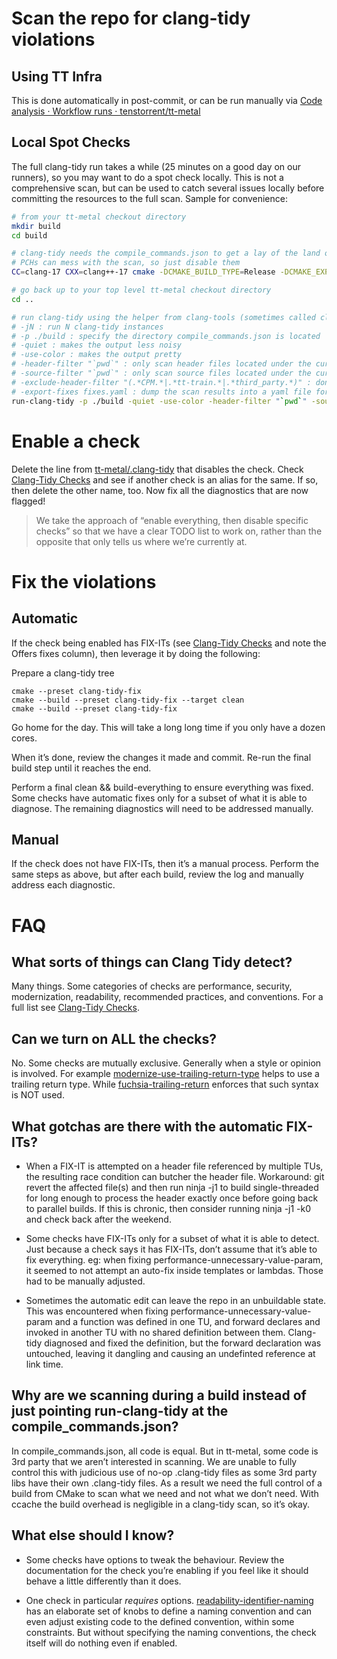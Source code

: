 # Scan the repo for clang-tidy violations
## Using TT Infra
This is done automatically in post-commit, or can be run manually via [Code analysis · Workflow runs · tenstorrent/tt-metal](https://github.com/tenstorrent/tt-metal/actions/workflows/code-analysis.yaml)

## Local Spot Checks
The full clang-tidy run takes a while (25 minutes on a good day on our runners), so you may want to do a spot check locally. This is not a comprehensive scan, but can be used to catch several issues locally before committing the resources to the full scan. Sample for convenience:

```sh
# from your tt-metal checkout directory
mkdir build
cd build

# clang-tidy needs the compile_commands.json to get a lay of the land on what to scan
# PCHs can mess with the scan, so just disable them
CC=clang-17 CXX=clang++-17 cmake -DCMAKE_BUILD_TYPE=Release -DCMAKE_EXPORT_COMPILE_COMMANDS=ON -DCMAKE_DISABLE_PRECOMPILE_HEADERS=ON -G Ninja ..

# go back up to your top level tt-metal checkout directory
cd ..

# run clang-tidy using the helper from clang-tools (sometimes called clang-tools-extra in package managers)
# -jN : run N clang-tidy instances
# -p ./build : specify the directory compile_commands.json is located
# -quiet : makes the output less noisy
# -use-color : makes the output pretty
# -header-filter "`pwd`" : only scan header files located under the current filetree (suppresses system and other dependency headers located elsewhere)
# -source-filter "`pwd`" : only scan source files located under the current filetree (suppresses system and other dependency sources located elsewhere)
# -exclude-header-filter "(.*CPM.*|.*tt-train.*|.*third_party.*)" : don't report on headers from CPM, tt-train, and third_party. Uses regular-expression syntax.
# -export-fixes fixes.yaml : dump the scan results into a yaml file for use with other tools
run-clang-tidy -p ./build -quiet -use-color -header-filter "`pwd`" -source-filter "`pwd`" -exclude-header-filter "(.*CPM.*|.*tt-train.*|.*third_party.*)" -export-fixes fixes.yaml ./path/to/file(s)/you/want/to/scan.cpp
```

# Enable a check
Delete the line from [tt-metal/.clang-tidy](../.clang-tidy) that disables the check.  Check [Clang-Tidy Checks](https://clang.llvm.org/extra/clang-tidy/checks/list.html) and see if another check is an alias for the same.  If so, then delete the other name, too.  Now fix all the diagnostics that are now flagged!

> We take the approach of “enable everything, then disable specific checks” so that we have a clear TODO list to work on, rather than the opposite that only tells us where we’re currently at.

# Fix the violations
## Automatic
If the check being enabled has FIX-ITs (see [Clang-Tidy Checks](https://clang.llvm.org/extra/clang-tidy/checks/list.html) and note the Offers fixes column), then leverage it by doing the following:

Prepare a clang-tidy tree

```
cmake --preset clang-tidy-fix
cmake --build --preset clang-tidy-fix --target clean
cmake --build --preset clang-tidy-fix
```
Go home for the day.  This will take a long long time if you only have a dozen cores.

When it’s done, review the changes it made and commit.  Re-run the final build step until it reaches the end.

Perform a final clean && build-everything to ensure everything was fixed.  Some checks have automatic fixes only for a subset of what it is able to diagnose.  The remaining diagnostics will need to be addressed manually.

## Manual
If the check does not have FIX-ITs, then it’s a manual process.  Perform the same steps as above, but after each build, review the log and manually address each diagnostic.

# FAQ
## What sorts of things can Clang Tidy detect?
Many things.  Some categories of checks are performance, security, modernization, readability, recommended practices, and conventions.  For a full list see [Clang-Tidy Checks](https://clang.llvm.org/extra/clang-tidy/checks/list.html).

## Can we turn on ALL the checks?
No.  Some checks are mutually exclusive.  Generally when a style or opinion is involved.  For example [modernize-use-trailing-return-type](https://clang.llvm.org/extra/clang-tidy/checks/modernize/use-trailing-return-type.html)  helps to use a trailing return type.  While [fuchsia-trailing-return](https://clang.llvm.org/extra/clang-tidy/checks/fuchsia/trailing-return.html)  enforces that such syntax is NOT used.

## What gotchas are there with the automatic FIX-ITs?
* When a FIX-IT is attempted on a header file referenced by multiple TUs, the resulting race condition can butcher the header file.  Workaround: git revert the affected file(s) and then run ninja -j1 to build single-threaded for long enough to process the header exactly once before going back to parallel builds.  If this is chronic, then consider running ninja -j1 -k0 and check back after the weekend.

* Some checks have FIX-ITs only for a subset of what it is able to detect.  Just because a check says it has FIX-ITs, don’t assume that it’s able to fix everything.  eg: when fixing performance-unnecessary-value-param, it seemed to not attempt an auto-fix inside templates or lambdas.  Those had to be manually adjusted.

* Sometimes the automatic edit can leave the repo in an unbuildable state.  This was encountered when fixing performance-unnecessary-value-param and a function was defined in one TU, and forward declares and invoked in another TU with no shared definition between them.  Clang-tidy diagnosed and fixed the definition, but the forward declaration was untouched, leaving it dangling and causing an undefinted reference at link time.

## Why are we scanning during a build instead of just pointing run-clang-tidy at the compile_commands.json?
In compile_commands.json, all code is equal.  But in tt-metal, some code is 3rd party that we aren’t interested in scanning.  We are unable to fully control this with judicious use of no-op .clang-tidy files as some 3rd party libs have their own .clang-tidy files.  As a result we need the full control of a build from CMake to scan what we need and not what we don’t need.  With ccache the build overhead is negligible in a clang-tidy scan, so it’s okay.

## What else should I know?
* Some checks have options to tweak the behaviour.  Review the documentation for the check you’re enabling if you feel like it should behave a little differently than it does.

* One check in particular *requires* options.  [readability-identifier-naming](https://clang.llvm.org/extra/clang-tidy/checks/readability/identifier-naming.html) has an elaborate set of knobs to define a naming convention and can even adjust existing code to the defined convention, within some constraints.  But without specifying the naming conventions, the check itself will do nothing even if enabled.
